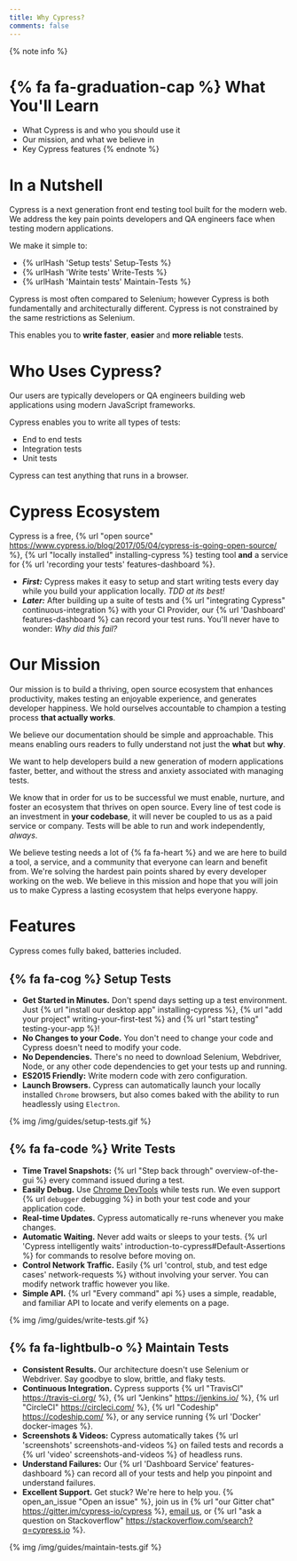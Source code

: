 ```yaml
---
title: Why Cypress?
comments: false
---
```


{% note info %}
# {% fa fa-graduation-cap %} What You'll Learn

- What Cypress is and who you should use it
- Our mission, and what we believe in
- Key Cypress features
{% endnote %}

# In a Nutshell

Cypress is a next generation front end testing tool built for the modern web. We address the key pain points developers and QA engineers face when testing modern applications.

We make it simple to:

- {% urlHash 'Setup tests' Setup-Tests %}
- {% urlHash 'Write tests' Write-Tests %}
- {% urlHash 'Maintain tests' Maintain-Tests %}

Cypress is most often compared to Selenium; however Cypress is both fundamentally and architecturally different. Cypress is not  constrained by the same restrictions as Selenium.

This enables you to **write faster**, **easier** and **more reliable** tests.

# Who Uses Cypress?

Our users are typically developers or QA engineers building web applications using modern JavaScript frameworks.

Cypress enables you to write all types of tests:

- End to end tests
- Integration tests
- Unit tests

Cypress can test anything that runs in a browser.

# Cypress Ecosystem

Cypress is a free, {% url "open source" https://www.cypress.io/blog/2017/05/04/cypress-is-going-open-source/ %}, {% url "locally installed" installing-cypress %} testing tool **and** a service for {% url 'recording your tests' features-dashboard %}.

- ***First:*** Cypress makes it easy to setup and start writing tests every day while you build your application locally. *TDD at its best!*
- ***Later:*** After building up a suite of tests and {% url "integrating Cypress" continuous-integration %} with your CI Provider, our  {% url 'Dashboard' features-dashboard %} can record your test runs. You'll never have to wonder: *Why did this fail?*

# Our Mission

Our mission is to build a thriving, open source ecosystem that enhances productivity, makes testing an enjoyable experience, and generates developer happiness. We hold ourselves accountable to champion a testing process **that actually works**.

We believe our documentation should be simple and approachable. This means  enabling ours readers to fully understand not just the **what** but **why**.

We want to help developers build a new generation of modern applications faster, better, and without the stress and anxiety associated with managing tests.

We know that in order for us to be successful we must enable, nurture, and foster an ecosystem that thrives on open source. Every line of test code is an investment in **your codebase**, it will never be coupled to us as a paid service or company. Tests will be able to run and work independently, *always*.

We believe testing needs a lot of {% fa fa-heart %} and we are here to build a tool, a service, and a community that everyone can learn and benefit from. We're solving the hardest pain points shared by every developer working on the web. We believe in this mission and hope that you will join us to make Cypress a lasting ecosystem that helps everyone happy.

# Features

Cypress comes fully baked, batteries included.

## {% fa fa-cog %} Setup Tests

- **Get Started in Minutes.** Don't spend days setting up a test environment. Just {% url "install our desktop app" installing-cypress %}, {% url "add your project" writing-your-first-test %} and {% url "start testing" testing-your-app %}!
- **No Changes to your Code.** You don't need to change your code and Cypress doesn't need to modify your code.
- **No Dependencies.** There's no need to download Selenium, Webdriver, Node, or any other code dependencies to get your tests up and running.
- **ES2015 Friendly:** Write modern code with zero configuration.
- **Launch Browsers.** Cypress can automatically launch your locally installed `Chrome` browsers, but also comes baked with the ability to run headlessly using `Electron`.

{% img /img/guides/setup-tests.gif %}

## {% fa fa-code %} Write Tests

- **Time Travel Snapshots:** {% url "Step back through" overview-of-the-gui %} every command issued during a test.
- **Easily Debug.** Use [Chrome DevTools](https://developer.chrome.com/devtools) while tests run. We even support {% url `debugger` debugging %} in both your test code and your application code.
- **Real-time Updates.** Cypress automatically re-runs whenever you make changes.
- **Automatic Waiting.** Never add waits or sleeps to your tests. {% url 'Cypress intelligently waits' introduction-to-cypress#Default-Assertions %} for commands to resolve before moving on.
- **Control Network Traffic.** Easily {% url 'control, stub, and test edge cases' network-requests %} without involving your server. You can modify network traffic however you like.
- **Simple API.** {% url "Every command" api %} uses a simple, readable, and familiar API to locate and verify elements on a page.

{% img /img/guides/write-tests.gif %}

## {% fa fa-lightbulb-o %} Maintain Tests

- **Consistent Results.** Our architecture doesn't use Selenium or Webdriver. Say goodbye to slow, brittle, and flaky tests.
- **Continuous Integration.** Cypress supports {% url "TravisCI" https://travis-ci.org/ %}, {% url "Jenkins" https://jenkins.io/ %}, {% url "CircleCI" https://circleci.com/ %}, {% url "Codeship" https://codeship.com/ %}, or any service running {% url 'Docker' docker-images %}.
- **Screenshots & Videos:** Cypress automatically takes {% url 'screenshots' screenshots-and-videos %} on failed tests and records a {% url 'video' screenshots-and-videos %} of headless runs.
- **Understand Failures:** Our {% url 'Dashboard Service' features-dashboard %} can record all of your tests and help you pinpoint and understand failures.
- **Excellent Support.** Get stuck? We're here to help you. {% open_an_issue "Open an issue" %}, join us in {% url "our Gitter chat" https://gitter.im/cypress-io/cypress %}, [email us](mailto:support@cypress.io), or {% url "ask a question on Stackoverflow" https://stackoverflow.com/search?q=cypress.io %}.

{% img /img/guides/maintain-tests.gif %}
